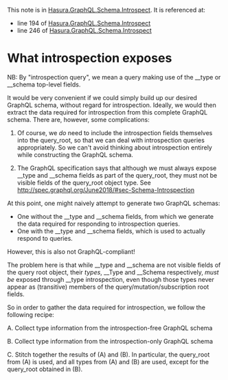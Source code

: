 This note is in [Hasura.GraphQL.Schema.Introspect](https://github.com/hasura/graphql-engine/blob/master/server/src-lib/Hasura/GraphQL/Schema/Introspect.hs#L146).
It is referenced at:
  - line 194 of [Hasura.GraphQL.Schema.Introspect](https://github.com/hasura/graphql-engine/blob/master/server/src-lib/Hasura/GraphQL/Schema/Introspect.hs#L194)
  - line 246 of [Hasura.GraphQL.Schema.Introspect](https://github.com/hasura/graphql-engine/blob/master/server/src-lib/Hasura/GraphQL/Schema/Introspect.hs#L246)

# What introspection exposes

NB: By "introspection query", we mean a query making use of the __type or
__schema top-level fields.

It would be very convenient if we could simply build up our desired GraphQL
schema, without regard for introspection. Ideally, we would then extract the
data required for introspection from this complete GraphQL schema. There are,
however, some complications:

1. Of course, we _do_ need to include the introspection fields themselves into
   the query_root, so that we can deal with introspection queries
   appropriately. So we can't avoid thinking about introspection entirely while
   constructing the GraphQL schema.

2. The GraphQL specification says that although we must always expose __type and
   __schema fields as part of the query_root, they must not be visible fields of
   the query_root object type. See
   http://spec.graphql.org/June2018/#sec-Schema-Introspection

At this point, one might naively attempt to generate two GraphQL schemas:

- One without the __type and __schema fields, from which we generate the data
  required for responding to introspection queries.
- One with the __type and __schema fields, which is used to actually respond to
  queries.

However, this is also not GraphQL-compliant!

The problem here is that while __type and __schema are not visible fields of the
query root object, their *types*, __Type and __Schema respectively, *must be*
exposed through __type introspection, even though those types never appear as
(transitive) members of the query/mutation/subscription root fields.

So in order to gather the data required for introspection, we follow the
following recipe:

A. Collect type information from the introspection-free GraphQL schema

B. Collect type information from the introspection-only GraphQL schema

C. Stitch together the results of (A) and (B). In particular, the query_root
from (A) is used, and all types from (A) and (B) are used, except for the
query_root obtained in (B).
